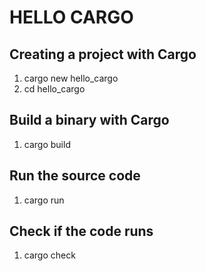 # HELLO CARGO

## Creating a project with Cargo
1. cargo new hello_cargo
2. cd hello_cargo

## Build a binary with Cargo
1. cargo build

## Run the source code
1. cargo run

## Check if the code runs
1. cargo check